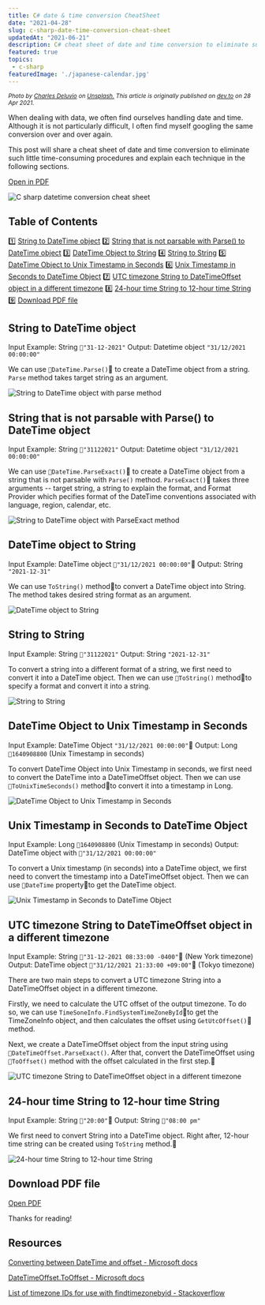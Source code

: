 ```yaml
---
title: C# date & time conversion CheatSheet
date: "2021-04-28"
slug: c-sharp-date-time-conversion-cheat-sheet
updatedAt: "2021-06-21"
description: C# cheat sheet of date and time conversion to eliminate such little time-consuming procedures
featured: true
topics:
 - c-sharp
featuredImage: './japanese-calendar.jpg'
---
```


<small><em>Photo by <a href="https://unsplash.com/@charlesdeluvio?utm_source=unsplash&utm_medium=referral&utm_content=creditCopyText">Charles Deluvio</a> on <a href="https://unsplash.com/?utm_source=unsplash&utm_medium=referral&utm_content=creditCopyText">Unsplash.</a> This article is originally published on <a href="https://dev.to/maikomiyazaki">dev.to</a> on  28 Apr 2021.</em></small>

When dealing with data, we often find ourselves handling date and time. Although it is not particularly difficult, I often find myself googling the same conversion over and over again.

This post will share a cheat sheet of date and time conversion to eliminate such little time-consuming procedures and explain each technique in the following sections.

<a href="https://blogimagesbucket129368.s3-eu-west-1.amazonaws.com/CS+datetime+conversion+cheat+sheet.pdf">Open in PDF</a>

![C sharp datetime conversion cheat sheet](https://dev-to-uploads.s3.amazonaws.com/uploads/articles/tdci1rjmybvyo2nlwaw7.jpg)

## Table of Contents
1️⃣ [String to DateTime object](#chapter-1)
2️⃣ [String that is not parsable with Parse() to DateTime object](#chapter-2)
3️⃣ [DateTime Object to String](#chapter-3)
4️⃣ [String to String](#chapter-4)
5️⃣ [DateTime Object to Unix Timestamp in Seconds](#chapter-5)
6️⃣ [Unix Timestamp in Seconds to DateTime Object](#chapter-6)
7️⃣ [UTC timezone String to DateTimeOffset object in a different timezone](#chapter-7)
8️⃣ [24-hour time String to 12-hour time String](#chapter-8)
9️⃣ [Download PDF file](#chapter-9)



## String to DateTime object<a name="chapter-1"></a>

Input Example: String `"31-12-2021"`
Output: Datetime object `"31/12/2021 00:00:00"`

We can use `DateTime.Parse()` to create a DateTime object from a string. `Parse` method takes target string as an argument.

![String to DateTime object with parse method](https://dev-to-uploads.s3.amazonaws.com/uploads/articles/8nnwn4xjfryb4gsugqsa.jpg)


## String that is not parsable with Parse() to DateTime object<a name="chapter-2"></a>

Input Example: String `"31122021"`
Output: Datetime object `"31/12/2021 00:00:00"`

We can use `DateTime.ParseExact()` to create a DateTime object from a string that is not parsable with `Parse()` method. `ParseExact()` takes three arguments -- target string, a string to explain the format, and Format Provider which pecifies format of the DateTime conventions associated with language, region, calendar, etc.

![String to DateTime object with ParseExact method](https://dev-to-uploads.s3.amazonaws.com/uploads/articles/s71fqv8mk73e8to3j6cp.jpg)


## DateTime object to String<a name="chapter-3"></a>

Input Example: DateTime object `"31/12/2021 00:00:00"`
Output: String `"2021-12-31"`

We can use `ToString()` methodto convert a DateTime object into String. The method takes desired string format as an argument.

![DateTime object to String](https://dev-to-uploads.s3.amazonaws.com/uploads/articles/vupizctlll53dscen4kx.jpg)


## String to String<a name="chapter-4"></a>

Input Example: String `"31122021"`
Output: String `"2021-12-31"`

To convert a string into a different format of a string, we first need to convert it into a DateTime object. Then we can use `ToString()` methodto specify a format and convert it into a string.

![String to String](https://dev-to-uploads.s3.amazonaws.com/uploads/articles/yzg982v0p6gez3jnalh2.jpg)


## DateTime Object to Unix Timestamp in Seconds<a name="chapter-5"></a>

Input Example: DateTime Object `"31/12/2021 00:00:00"`
Output: Long `1640908800` (Unix Timestamp in seconds)

To convert DateTime Object into Unix Timestamp in seconds, we first need to convert the DateTime into a DateTimeOffset object. Then we can use `ToUnixTimeSeconds()` methodto convert it into a timestamp in Long.

![DateTime Object to Unix Timestamp in Seconds](https://dev-to-uploads.s3.amazonaws.com/uploads/articles/uslx062agjgl9ecclqt9.jpg)


## Unix Timestamp in Seconds to DateTime Object<a name="chapter-6"></a>

Input Example: Long `1640908800` (Unix Timestamp in seconds)
Output: DateTime object with `"31/12/2021 00:00:00"`

To convert a Unix timestamp (in seconds) into a DateTime object, we first need to convert the timestamp into a DateTimeOffset object. Then we can use `DateTime` propertyto get the DateTime object.

![Unix Timestamp in Seconds to DateTime Object](https://dev-to-uploads.s3.amazonaws.com/uploads/articles/r1drwrthtloc24nrr504.jpg)


## UTC timezone String to DateTimeOffset object in a different timezone<a name="chapter-7"></a>

Input Example: String `"31-12-2021 08:33:00 -0400"` (New York timezone)
Output: DateTime object `"31/12/2021 21:33:00 +09:00"` (Tokyo timezone)

There are two main steps to convert a UTC timezone String into a DateTimeOffset object in a different timezone. 

Firstly, we need to calculate the UTC offset of the output timezone. To do so, we can use `TimeSoneInfo.FindSystemTimeZoneById`to get the TimeZoneInfo object, and then calculates the offset using `GetUtcOffset()` method.

Next, we create a DateTimeOffset object from the input string using `DateTimeOffset.ParseExact()`. After that, convert the DateTimeOffset using `ToOffset()` method with the offset calculated in the first step.


![UTC timezone String to DateTimeOffset object in a different timezone](https://dev-to-uploads.s3.amazonaws.com/uploads/articles/gews5wxe0w5i1bd8sknc.jpg)


## 24-hour time String to 12-hour time String<a name="chapter-8"></a>

Input Example: String `"20:00"`
Output: String `"08:00 pm"`

We first need to convert String into a DateTime object. Right after, 12-hour time string can be created using `ToString` method.

![24-hour time String to 12-hour time String](https://dev-to-uploads.s3.amazonaws.com/uploads/articles/hynm2d5hstxotiz197fp.jpg)

## Download PDF file<a name="chapter-9"></a>

<a href="https://blogimagesbucket129368.s3-eu-west-1.amazonaws.com/CS+datetime+conversion+cheat+sheet.pdf">Open PDF</a>


Thanks for reading!

## Resources

[Converting between DateTime and offset - Microsoft docs](https://docs.microsoft.com/en-us/dotnet/standard/datetime/converting-between-datetime-and-offset)

[DateTimeOffset.ToOffset - Microsoft docs](https://docs.microsoft.com/en-us/dotnet/api/system.datetimeoffset.tooffset?view=netframework-4.7.2)

[List of timezone IDs for use with findtimezonebyid - Stackoverflow](https://stackoverflow.com/questions/7908343/list-of-timezone-ids-for-use-with-findtimezonebyid-in-c)